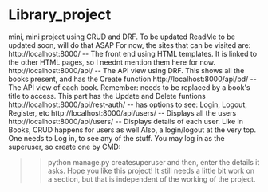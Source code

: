 # Library_project
mini, mini project using CRUD and DRF. To be updated
ReadMe to be updated soon, will do that ASAP
For now, the sites that can be visited are: 
http://localhost:8000/ -- The front end using HTML templates. It is linked to the other HTML pages, so I neednt mention them here for now.
http://localhost:8000/api/ -- The API view using DRF. This shows all the books present, and has the Create function
http://localhost:8000/api/bd/<book title> -- The API view of each book. Remember: <book title> needs to be replaced 
by a book's title to access. This part has the Update and Delete funtions
http://localhost:8000/api/rest-auth/ -- has options to see: Login, Logout, Register, etc
http://localhost:8000/api/users/ -- Displays all the users
http://localhost:8000/api/users/<int> -- Displays details of each user. Like in Books, CRUD happens for users as well <int to be replaced>
Also, a login/logout at the very top. One needs to Log in, to see any of the stuff. You may log in as the superuser, so create one by CMD:
>>python manage.py createsuperuser
and then, enter the details it asks.
Hope you like this project! It still needs a little bit work on a section, but that is independent of the working of the project.
